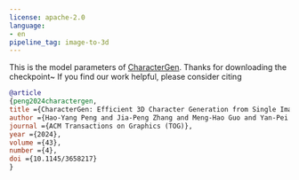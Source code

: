 ```yaml
---
license: apache-2.0
language:
- en
pipeline_tag: image-to-3d
---
```


This is the model parameters of [CharacterGen](https://github.com/zjp-shadow/CharacterGen).
Thanks for downloading the checkpoint~
If you find our work helpful, please consider citing

```bibtex
@article
{peng2024charactergen,
title ={CharacterGen: Efficient 3D Character Generation from Single Images with Multi-View Pose Canonicalization},
author ={Hao-Yang Peng and Jia-Peng Zhang and Meng-Hao Guo and Yan-Pei Cao and Shi-Min Hu},
journal ={ACM Transactions on Graphics (TOG)},
year ={2024},
volume ={43},
number ={4},
doi ={10.1145/3658217}
}